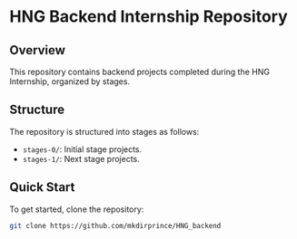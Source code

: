 # HNG Backend Internship Repository

## Overview

This repository contains backend projects completed during the HNG Internship, organized by stages.

## Structure

The repository is structured into stages as follows:

- `stages-0/`: Initial stage projects.
- `stages-1/`: Next stage projects.

## Quick Start

To get started, clone the repository:

```bash
git clone https://github.com/mkdirprince/HNG_backend
```
